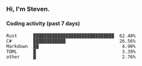 ### Hi, I'm Steven.

#### Coding activity (past 7 days)
```
Rust      ▓▓▓▓▓▓▓▓▓▓▓▓▓▓▓▓▓▓▓▓▓▓▓▓▓▓▓▓▓▓  62.40%
C#        ▓▓▓▓▓▓▓▓▓▓▓▓                    26.56%
Markdown  ▓▓                               4.90%
TOML      ▓                                3.39%
other     ▓                                2.76%
```

